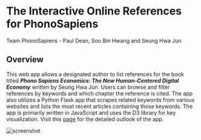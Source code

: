 # The Interactive Online References for PhonoSapiens
Team PhonoSapiens - Paul Dean, Soo Bin Hwang and Seung Hwa Jun

## Overview
This web app allows a designated author to list references for the book titled **<em>Phono Sapiens Economics: The New Human-Centered Digital Economy</em>** written by Seung Hwa Jun. Users can browse and filter references by keywords and which chapter the reference is cited. The app also utilizes a Python Flask app that scrapes related keywords from various websites and lists the most recent articles containing those keywords. The app is primarily written in JavaScript and uses the D3 library for key visualization. Visit this [page](https://github.com/soobing91/P3_PhonoSapiens_References/blob/master/Presentation%20PPT/PhonoSapiens%20Team%20PPT_Merged%20Final.pdf) for the detailed outlook of the app.

![screenshot](soobin_code/scraping_screenshot.png)
